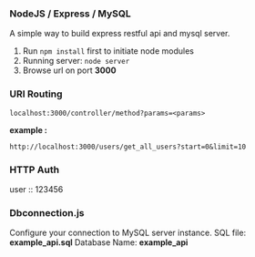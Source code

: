 ### NodeJS / Express / MySQL
A simple way to build express restful api and mysql server.
1. Run `npm install` first to initiate node modules
2. Running server: `node server`
3. Browse url on port **3000**

### URI Routing

`localhost:3000/controller/method?params=<params>`

**example :**

`http://localhost:3000/users/get_all_users?start=0&limit=10`

### HTTP Auth
user :: 123456

### Dbconnection.js
Configure your connection to MySQL server instance.
SQL file: **example_api.sql** 
Database Name: **example_api** 
